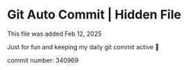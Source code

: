 # Git Auto Commit | Hidden File

This file was added Feb 12, 2025

Just for fun and keeping my daily git commit active 🤪

commit number: 340969
